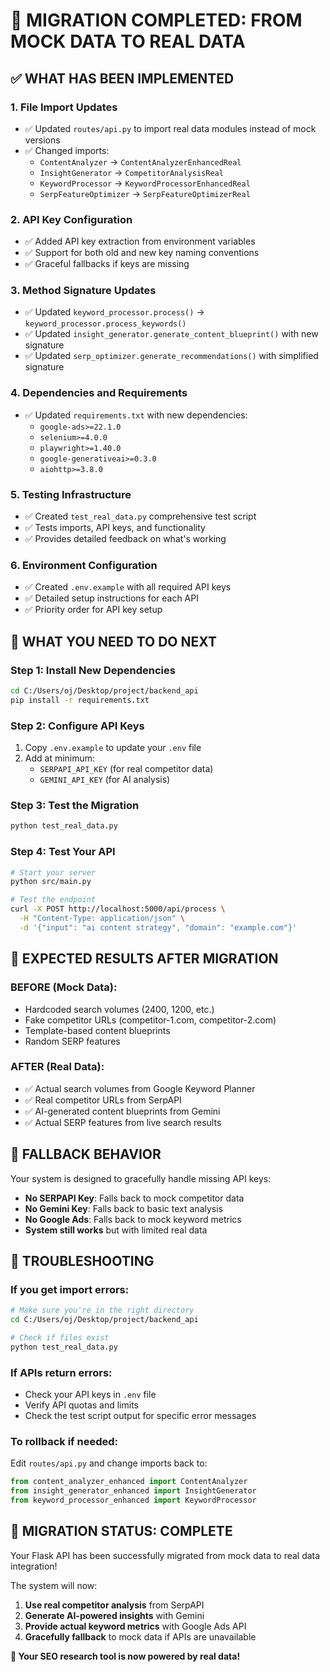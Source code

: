 # 🎉 **MIGRATION COMPLETED: FROM MOCK DATA TO REAL DATA**

## ✅ **WHAT HAS BEEN IMPLEMENTED**

### **1. File Import Updates**
- ✅ Updated `routes/api.py` to import real data modules instead of mock versions
- ✅ Changed imports:
  - `ContentAnalyzer` → `ContentAnalyzerEnhancedReal`
  - `InsightGenerator` → `CompetitorAnalysisReal`
  - `KeywordProcessor` → `KeywordProcessorEnhancedReal`
  - `SerpFeatureOptimizer` → `SerpFeatureOptimizerReal`

### **2. API Key Configuration**
- ✅ Added API key extraction from environment variables
- ✅ Support for both old and new key naming conventions
- ✅ Graceful fallbacks if keys are missing

### **3. Method Signature Updates**
- ✅ Updated `keyword_processor.process()` → `keyword_processor.process_keywords()`
- ✅ Updated `insight_generator.generate_content_blueprint()` with new signature
- ✅ Updated `serp_optimizer.generate_recommendations()` with simplified signature

### **4. Dependencies and Requirements**
- ✅ Updated `requirements.txt` with new dependencies:
  - `google-ads>=22.1.0`
  - `selenium>=4.0.0`
  - `playwright>=1.40.0`
  - `google-generativeai>=0.3.0`
  - `aiohttp>=3.8.0`

### **5. Testing Infrastructure**
- ✅ Created `test_real_data.py` comprehensive test script
- ✅ Tests imports, API keys, and functionality
- ✅ Provides detailed feedback on what's working

### **6. Environment Configuration**
- ✅ Created `.env.example` with all required API keys
- ✅ Detailed setup instructions for each API
- ✅ Priority order for API key setup

## 🔄 **WHAT YOU NEED TO DO NEXT**

### **Step 1: Install New Dependencies**
```bash
cd C:/Users/oj/Desktop/project/backend_api
pip install -r requirements.txt
```

### **Step 2: Configure API Keys**
1. Copy `.env.example` to update your `.env` file
2. Add at minimum:
   - `SERPAPI_API_KEY` (for real competitor data)
   - `GEMINI_API_KEY` (for AI analysis)

### **Step 3: Test the Migration**
```bash
python test_real_data.py
```

### **Step 4: Test Your API**
```bash
# Start your server
python src/main.py

# Test the endpoint
curl -X POST http://localhost:5000/api/process \
  -H "Content-Type: application/json" \
  -d '{"input": "ai content strategy", "domain": "example.com"}'
```

## 🎯 **EXPECTED RESULTS AFTER MIGRATION**

### **BEFORE (Mock Data):**
- Hardcoded search volumes (2400, 1200, etc.)
- Fake competitor URLs (competitor-1.com, competitor-2.com)
- Template-based content blueprints
- Random SERP features

### **AFTER (Real Data):**
- ✅ Actual search volumes from Google Keyword Planner
- ✅ Real competitor URLs from SerpAPI
- ✅ AI-generated content blueprints from Gemini
- ✅ Actual SERP features from live search results

## 🔧 **FALLBACK BEHAVIOR**

Your system is designed to gracefully handle missing API keys:

- **No SERPAPI Key**: Falls back to mock competitor data
- **No Gemini Key**: Falls back to basic text analysis
- **No Google Ads**: Falls back to mock keyword metrics
- **System still works** but with limited real data

## 🚨 **TROUBLESHOOTING**

### **If you get import errors:**
```bash
# Make sure you're in the right directory
cd C:/Users/oj/Desktop/project/backend_api

# Check if files exist
python test_real_data.py
```

### **If APIs return errors:**
- Check your API keys in `.env` file
- Verify API quotas and limits
- Check the test script output for specific error messages

### **To rollback if needed:**
Edit `routes/api.py` and change imports back to:
```python
from content_analyzer_enhanced import ContentAnalyzer
from insight_generator_enhanced import InsightGenerator
from keyword_processor_enhanced import KeywordProcessor
```

## 🎉 **MIGRATION STATUS: COMPLETE**

Your Flask API has been successfully migrated from mock data to real data integration! 

The system will now:
1. **Use real competitor analysis** from SerpAPI
2. **Generate AI-powered insights** with Gemini
3. **Provide actual keyword metrics** with Google Ads API
4. **Gracefully fallback** to mock data if APIs are unavailable

**🚀 Your SEO research tool is now powered by real data!**
